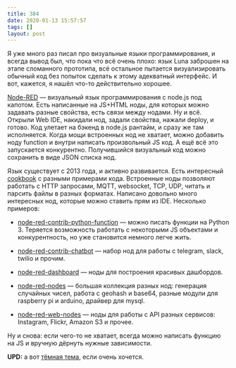```yaml
---
title: 384
date: 2020-01-13 15:57:57
tags: []
layout: post
---
```


Я уже много раз писал про визуальные языки программирования, и всегда вывод был, что пока что всё очень плохо: язык Luna заброшен на этапе сломанного прототипа, всё остальное пытается визуализировать обычный код без попыток сделать к этому адекватный интерфейс. И вот, кажется, я нашёл что-то действительно хорошее.

[Node-RED](https://nodered.org/) — визуальный язык программирования с node.js под капотом. Есть написанные на JS+HTML ноды, для которых можно задавать разные свойства, есть связи между нодами. Ну и всё. Открыли Web IDE, накидали нод, задали свойства, нажали deploy, и готово. Код улетает на бэкенд в node.js рантайм, и сразу же там исполняется. Когда мощи встроенных нод не хватает, можно добавить ноду function и внутри написать произвольный JS код. А ещё всё это запускается конкурентно. Получившийся визуальный код можно сохранить в виде JSON списка нод.

Язык существует с 2013 года, и активно развивается. Есть интересный [cookbook](https://cookbook.nodered.org/) с разными примерами кода. Встроенные ноды позволяют работать с HTTP запросами, MQTT, websocket, TCP, UDP, читать и парсить файлы в разных форматах. Написано довольно много интересных нод, которые можно ставить прям из IDE. Несколько примеров:

+ [node-red-contrib-python-function](https://github.com/arnauorriols/node-red-contrib-python-function) — можно писать функции на Python 3. Теряется возможность работать с некоторыми JS объектами и конкурентность, но уже становится немного легче жить.

+ [node-red-contrib-chatbot](https://github.com/guidone/node-red-contrib-chatbot) — набор нод для работы с telegram, slack, twilio и прочим.

+ [node-red-dashboard](https://github.com/node-red/node-red-dashboard) — ноды для построения красивых дашбордов.

+ [node-red-nodes](https://github.com/node-red/node-red-nodes) — большая коллекция разных нод: генерация случайных чисел, работа с geohash и base64, разные модули для raspberry pi и arduino, драйвер для mysql.

+ [node-red-web-nodes](https://github.com/node-red/node-red-web-nodes) — ноды для работы с API разных сервисов: Instagram, Flickr, Amazon S3 и прочее.

Ну и снова: если чего-то не хватает, всегда можно написать функцию на JS и вручную дёрнуть нужные зависимости.

**UPD:** а вот [тёмная тема](https://github.com/bonanitech/node-red-contrib-theme-midnight-red), если очень хочется.
